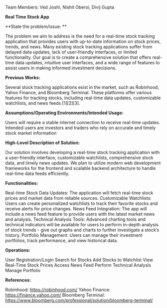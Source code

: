 Team Members: Ved Joshi, Nishit Oberoi, Divij Gupta

 **Real Time Stock App**

**State the problem/issue: **

The problem we aim to address is the need for a real-time stock tracking application that provides users with up-to-date information on stock prices, trends, and news. Many existing stock tracking applications suffer from delayed data updates, lack of user-friendly interfaces, or limited functionality. Our goal is to create a comprehensive solution that offers real-time data updates, intuitive user interfaces, and a wide range of features to assist users in making informed investment decisions.

**Previous Works:**

Several stock tracking applications exist in the market, such as Robinhood, Yahoo Finance, and Bloomberg Terminal. These platforms offer various features for tracking stocks, including real-time data updates, customizable watchlists, and news feeds [1][2][3].

**Assumptions/Operating Environments/Intended Usage:**

Users will require a stable internet connection to receive real-time updates. 
Intended users are investors and traders who rely on accurate and timely stock market information

**High-Level Description of Solution:**

Our solution involves developing a real-time stock tracking application with a user-friendly interface, customizable watchlists, comprehensive stock data, and timely news updates. We plan to utilize modern web development frameworks for the frontend and scalable backend architecture to handle real-time data feeds efficiently. 

**Functionalities:**

Real-time Stock Data Updates: The application will fetch real-time stock prices and market data from reliable sources.
Customizable Watchlists: Users can create personalized watchlists to track their favorite stocks and receive alerts for price changes.
News Feed Integration: The app will include a news feed feature to provide users with the latest market news and analysis.
Technical Analysis Tools: Advanced charting tools and technical indicators will be available for users to perform in-depth analysis of stock trends - give out graphs and charts to further investigate a stock’s history.
Portfolio Management: Users can manage their investment portfolios, track performance, and view historical data.

**Operations:**

User Registration/Login
Search for Stocks
Add Stocks to Watchlist
View Real-Time Stock Prices
Access News Feed
Perform Technical Analysis
Manage Portfolio

**References:**

Robinhood: https://robinhood.com/
Yahoo Finance: https://finance.yahoo.com/
Bloomberg Terminal: https://www.bloomberg.com/professional/solution/bloomberg-terminal/
